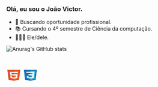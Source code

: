 ### Olá, eu sou o João Victor.

- 🔭 Buscando oportunidade profissional.
- 📚 Cursando o 4º semestre de Ciência da computação.
- 🧑🏿‍🦱 Ele/dele.

![Anurag's GitHub stats](https://github-readme-stats.vercel.app/api?username=1joaovctr&theme=dark&show_icons=true)
##
<div style="display: inline_block"><br>
  <img align="center" alt="Rafa-HTML" height="30" width="40" src="https://raw.githubusercontent.com/devicons/devicon/master/icons/html5/html5-original.svg">
  <img align="center" alt="Rafa-CSS" height="30" width="40" src="https://raw.githubusercontent.com/devicons/devicon/master/icons/css3/css3-original.svg">
</div>

